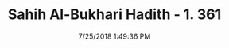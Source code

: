 ---
title        : "Sahih Al-Bukhari Hadith - 1. 361"
date         : 7/25/2018 1:49:36 PM
draft        : false
type         : "hadith"
layout       : "hadith"
BookCode     : "SHB"
VolumeNumber : "1"
HadithNumber : "361"
categories  :  ["Prayer-Offering prayers in a shirt, trousers, etc"]
tags  :  ["Abu Huraira"]
---